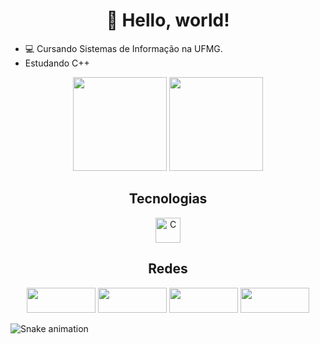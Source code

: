 <h1 align="center"> 👋 Hello, world! </h1> 

- 💻 Cursando Sistemas de Informação na UFMG.
- Estudando C++

<div style="display: inline_block" align="center">
  <a href="https://github.com/henriquep122"></a>
  <img height="150em" src="https://github-readme-stats.vercel.app/api?username=henriquep122&show_icons=true&theme=tokyonight&include_all_commits=true&count_private=true"/>
  <img height="150em" src="https://github-readme-stats.vercel.app/api/top-langs/?username=henriquep122&layout=compact&langs_count=7&theme=tokyonight"/>
</div>


<div style="display: inline_block" align="center"> 
  <h2 align="center"> Tecnologias </h2>
  <img align="center" alt="C" height="40" width="40" src="https://cdn.jsdelivr.net/gh/devicons/devicon/icons/cplusplus/cplusplus-original.svg" />
</div>
 
 
<div style="display: inline_block" align="center">
<h2 align="center"> Redes </h2>  
  <a href="https://www.instagram.com/henrique.psilva122/" target="_blank"> <img height="40" width="110" src="https://img.shields.io/badge/-Instagram-%23E4405F?style=for-the-badge&logo=instagram&logoColor=white"  target="_blank"></a>
  <a href="https://www.linkedin.com/in/henriquepereiradasilva/" target="_blank"><img height="40" width="110" src="https://img.shields.io/badge/-LinkedIn-%230077B5?style=for-the-badge&logo=linkedin&logoColor=white" target="_blank"></a>
  <a href = "henriquepereira122@gmail.com"><img height="40" width="110" src="https://img.shields.io/badge/-Gmail-%23E9513F?style=for-the-badge&logo=gmail&logoColor=white" target="_blank"></a>
  <a href="https://twitter.com/Henrique122P" target="_blank"><img height="40" width="110" src="https://img.shields.io/badge/Twitter-1DA1F2?style=for-the-badge&logo=twitter&logoColor=white"  target="_blank"></a> 
</div>


  ![Snake animation](https://github.com/henriquep122/henriquep122/blob/output/github-contribution-grid-snake.svg)
  



